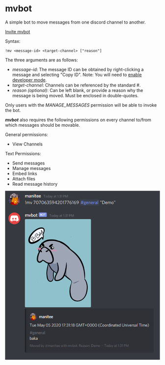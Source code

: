 # mvbot

A simple bot to move messages from one discord channel to another.

[Invite mvbot](https://discordapp.com/api/oauth2/authorize?client_id=706927667043237928&permissions=125952&scope=bot)

Syntax:
```
!mv <message-id> <target-channel> ["reason"]
```
The three arguments are as follows:
  - *message-id*: The message ID can be obtained by right-clicking a message and selecting "Copy ID". Note: You will need to [enable developer mode](https://discordia.me/en/developer-mode).
  - *target-channel*: Channels can be referenced by the standard #<channel-name>.
  - *reason (optional)*: Can be left blank, or provide a reason why the message is being moved. Must be enclosed in double-quotes.
  
  Only users with the *MANAGE_MESSAGES* permission will be able to invoke the bot.
  
  ***mvbot*** also requires the following permissions on every channel to/from which messages should be movable.
  
  General permissions:
  - View Channels
  
  Text Permissions:
  - Send messages
  - Manage messages
  - Embed links
  - Attach files
  - Read message history
  
  ![Example](./img/example.PNG)

